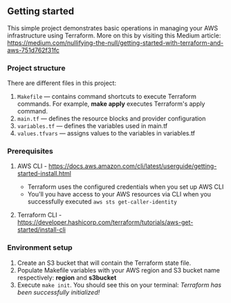 ## Getting started
This simple project demonstrates basic operations in managing your AWS infrastructure using Terraform. More on this by visiting this Medium article:
https://medium.com/nullifying-the-null/getting-started-with-terraform-and-aws-751d762f31fc

### Project structure
There are different files in this project:

1. `Makefile` — contains command shortcuts to execute Terraform commands. For example, **make apply** executes Terraform's apply command.
2. `main.tf` — defines the resource blocks and provider configuration
3. `variables.tf` — defines the variables used in main.tf
4. `values.tfvars` — assigns values to the variables in variables.tf

### Prerequisites
1. AWS CLI - https://docs.aws.amazon.com/cli/latest/userguide/getting-started-install.html
    
    * Terraform uses the configured credentials when you set up AWS CLI
    * You'll you have access to your AWS resources via CLI when you successfully executed `aws sts get-caller-identity`

2. Terraform CLI - https://developer.hashicorp.com/terraform/tutorials/aws-get-started/install-cli

### Environment setup
1. Create an S3 bucket that will contain the Terraform state file.
2. Populate Makefile variables with your AWS region and S3 bucket name respectively: **region** and **s3bucket**
3. Execute `make init`. You should see this on your terminal: *Terraform has been successfully initialized!*
